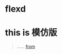 # flexd
# this is 模仿版
> ......
> [from](https://www.bilibili.com/video/BV1di4y1U75N/?spm_id_from=333.788&vd_source=6a35fe500b4e2a7b58eb414c2e07a98b)
